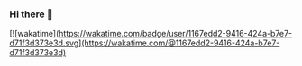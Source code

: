 ### Hi there 👋

[![wakatime](https://wakatime.com/badge/user/1167edd2-9416-424a-b7e7-d71f3d373e3d.svg](https://wakatime.com/@1167edd2-9416-424a-b7e7-d71f3d373e3d)
